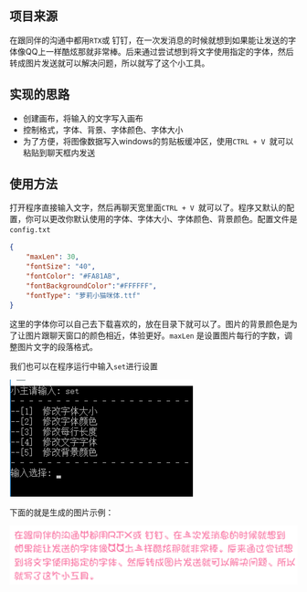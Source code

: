 

## 项目来源

在跟同伴的沟通中都用`RTX`或 钉钉，在一次发消息的时候就想到如果能让发送的字体像QQ上一样酷炫那就非常棒。后来通过尝试想到将文字使用指定的字体，然后转成图片发送就可以解决问题，所以就写了这个小工具。

## 实现的思路
- 创建画布，将输入的文字写入画布
- 控制格式，字体、背景、字体颜色、字体大小
- 为了方便，将图像数据写入windows的剪贴板缓冲区，使用`CTRL + V `就可以粘贴到聊天框内发送

## 使用方法

打开程序直接输入文字，然后再聊天宽里面`CTRL + V `就可以了。程序又默认的配置，你可以更改你默认使用的字体、字体大小、字体颜色、背景颜色。配置文件是`config.txt`
```json
{
	"maxLen": 30,
	"fontSize": "40",
	"fontColor": "#FA81AB",
	"fontBackgroundColor":"#FFFFFF",
  	"fontType": "萝莉小猫咪体.ttf"
}
```
这里的字体你可以自己去下载喜欢的，放在目录下就可以了。图片的背景颜色是为了让图片跟聊天窗口的颜色相近，体验更好。`maxLen` 是设置图片每行的字数，调整图片文字的段落格式。



我们也可以在程序运行中输入`set`进行设置

![设置](使用set来设置.png)



下面的就是生成的图片示例：

![图片示例](example.png)